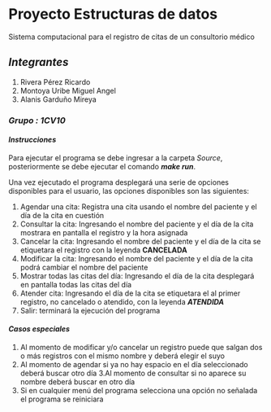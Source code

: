 # Proyecto Estructuras de datos
Sistema computacional para el registro de citas de un consultorio médico

## *Integrantes*
1. Rivera Pérez Ricardo
2. Montoya Uribe Miguel Angel
3. Alanis Garduño Mireya
### *Grupo : 1CV10*
#### *Instrucciones*
Para ejecutar el programa se debe ingresar a la carpeta *Source*, posteriormente se debe ejecutar el comando ***make run***.

Una vez ejecutado el programa desplegará una serie de opciones disponibles para el usuario, las opciones disponibles son las siguientes:
1. Agendar una cita: Registra una cita usando el nombre del paciente y el día de la cita en cuestión
2. Consultar la cita: Ingresando el nombre del paciente y el día de la cita mostrara en pantalla el registro y la hora asignada
3. Cancelar la cita: Ingresando el nombre del paciente y el día de la cita se etiquetara el registro con la leyenda **CANCELADA**
4. Modificar la cita: Ingresando el nombre del paciente y el día de la cita podrá cambiar el nombre del paciente
5. Mostrar todas las citas del día: Ingresando el día de la cita desplegará en pantalla todas las citas del día
6. Atender cita: Ingresando el día de la cita se etiquetara el al primer registro, no cancelado o atendido, con la leyenda ***ATENDIDA*** 
7. Salir: terminará la ejecución del programa
#### *Casos especiales*
1. Al momento de modificar y/o cancelar un registro puede que salgan dos o más registros con el mismo nombre y deberá elegir el suyo
2. Al momento de agendar si ya no hay espacio en el día seleccionado deberá buscar otro día
3.Al momento de consultar si no aparece su nombre deberá buscar en otro día
4. Si en cualquier menú del programa selecciona una opción no señalada el programa se reiniciara
